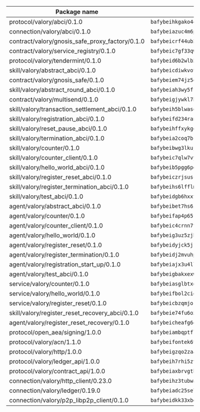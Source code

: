 | Package name                                                  | Package hash                                                  |
| ------------------------------------------------------------- | ------------------------------------------------------------- |
| protocol/valory/abci/0.1.0                                    | `bafybeihkgako44fzgurcv4hgbems4ptdtosae4lopnnr75eczb6kx3x2lm` |
| connection/valory/abci/0.1.0                                  | `bafybeiazuc4m6pgz5t2giw64boylpenyuwq2ceqikod6p773drf7m4q7ea` |
| contract/valory/gnosis_safe_proxy_factory/0.1.0               | `bafybeicrf44ub2kauwxan3zfbdmeqb2ae7xhftwucevr7q42bwho5oqcoa` |
| contract/valory/service_registry/0.1.0                        | `bafybeic7gf33qwpfrvrugpb6jumvcy7737mkdt3cojeocn4az7s3rznube` |
| protocol/valory/tendermint/0.1.0                              | `bafybeid6b2wlb24g6d3godmqms44qvnpkhlvb27icotuobvnscmdmlhaha` |
| skill/valory/abstract_abci/0.1.0                              | `bafybeicdiwkvotgr4h2zulx5rsgxqid22d5greqqhgqadd2uqlmpioipem` |
| contract/valory/gnosis_safe/0.1.0                             | `bafybeiem74jz5qgzkxwt34wbdlo64cloaerjui2jme4svdtjx4nh6v2d2y` |
| skill/valory/abstract_round_abci/0.1.0                        | `bafybeiah3wy5fffoidqpxhvfhnmjqx2ohquex7jhpzyvca522ncsbtaqki` |
| contract/valory/multisend/0.1.0                               | `bafybeigjywkl7hydjsrkogob3xebj2ifhqwmfhhxoeyrndzhhxi5u6amey` |
| skill/valory/transaction_settlement_abci/0.1.0                | `bafybeih5blwasq5ulbp4ymifii6c2ozeujewraosg7ytgsosbbeesxe3xi` |
| skill/valory/registration_abci/0.1.0                          | `bafybeifd234ranbtdh7yepyzvlig5yertcnhsjedsmxz3ec5mjr4oajcde` |
| skill/valory/reset_pause_abci/0.1.0                           | `bafybeihffxykgdylhk7qlo2lrvktw2tygyx6n2hlvcaytkgncviofclob4` |
| skill/valory/termination_abci/0.1.0                           | `bafybeia2coq7bc6adztmf46a2v63pl3uayyu3lmss7onxplqfgbqjj74wa` |
| skill/valory/counter/0.1.0                                    | `bafybeibwg3lkuj536tm7njlbfuslamsoqes62oshp3ad3fhlomqfk3wugu` |
| skill/valory/counter_client/0.1.0                             | `bafybeic7qlw7vyovllmu35rb3cag4afduemo6ulr7sfkxtwtrjhlb2a5cq` |
| skill/valory/hello_world_abci/0.1.0                           | `bafybeib5pgg6pgwd6l4ogjdvyfimbdqx4p3zdl2vxtjj2lyy2rql2lfmze` |
| skill/valory/register_reset_abci/0.1.0                        | `bafybeiczrjsuscfn5dsvmsifwik4uvesssz4qp5m6rd72lqfxwbqe2fpy4` |
| skill/valory/register_termination_abci/0.1.0                  | `bafybeihs6lfflm3dbdcworyuns3uadpivrl7xwqszjx7doc7c53kfojucu` |
| skill/valory/test_abci/0.1.0                                  | `bafybeidgb6hxxtsgegndnc4sgu4zfexfopwdr5ipokf4mewglm6jihklre` |
| agent/valory/abstract_abci/0.1.0                              | `bafybeibet7hs6ihznaiqy4wfwbbhdadqz7uc6m6mbnofttcswr54szg7rq` |
| agent/valory/counter/0.1.0                                    | `bafybeifap4p65f5pyee2ij7ng4xxje6vswutrmy7cszpfu4kmk5ehx2qwe` |
| agent/valory/counter_client/0.1.0                             | `bafybeic4crnn7t5ep6bsjrdste2tdbwoktftdhtooxeweypmujv5t7cmpi` |
| agent/valory/hello_world/0.1.0                                | `bafybeig3uz5zjb25xbx7uvlj2d5d4d74vilb6byj5mwrdkk4dxtdx7ezya` |
| agent/valory/register_reset/0.1.0                             | `bafybeidyjck5jf5dg4mwid3ysfpupw24vbgook54efn3xvhcb5dy5t7z5y` |
| agent/valory/register_termination/0.1.0                       | `bafybeidj2mvuhpuxs5bqtmidxc74eut3bd6o5hsiwl5of6u4vocrcsgzre` |
| agent/valory/registration_start_up/0.1.0                      | `bafybeiajx3u4llj6pxo6fzgt4oyqkg22hfpqtva45isghgjvwnkmy3flpy` |
| agent/valory/test_abci/0.1.0                                  | `bafybeigbakxexwwe6o5afn3qaytfrf2n6i5md62ibu4a2t5emeh2vuw6cy` |
| service/valory/counter/0.1.0                                  | `bafybeiasglbtxdxt7tuehgmyfuu3726yncfnlfcznensz7iz6mqozqpnqm` |
| service/valory/hello_world/0.1.0                              | `bafybeifbol2cioamgjmkn6dibfqgaeg5oyzyx3755dk7f6mpg4gqikjvyu` |
| service/valory/register_reset/0.1.0                           | `bafybeicbzqmjor3tuzhmt32ppw5j23nb5unzec2d5wiuldd53gj2e2tug4` |
| skill/valory/register_reset_recovery_abci/0.1.0               | `bafybeie74fu6oxg7icw4vojnmvodb6qb3pbyqrzmmxmt5hnevfindcykfa` |
| agent/valory/register_reset_recovery/0.1.0                    | `bafybeicheafg64vonxnvaswv3ictwxv36zk5agzcpdwd4pyweefttuyvde` |
| protocol/open_aea/signing/1.0.0                               | `bafybeiambqptflge33eemdhis2whik67hjplfnqwieoa6wblzlaf7vuo44` |
| protocol/valory/acn/1.1.0                                     | `bafybeifontek6tvaecatoauiule3j3id6xoktpjubvuqi3h2jkzqg7zh7a` |
| protocol/valory/http/1.0.0                                    | `bafybeigzqo2zaakcjtzzsm6dh4x73v72xg6ctk6muyp5uq5ueb7y34fbxy` |
| protocol/valory/ledger_api/1.0.0                              | `bafybeih7rhi5zvfvwakx5ifgxsz2cfipeecsh7bm3gnudjxtvhrygpcftq` |
| protocol/valory/contract_api/1.0.0                            | `bafybeiaxbrvgtbdrh4lslskuxyp4awyr4whcx3nqq5yrr6vimzsxg5dy64` |
| connection/valory/http_client/0.23.0                          | `bafybeihz3tubwado7j3wlivndzzuj3c6fdsp4ra5r3nqixn3ufawzo3wii` |
| connection/valory/ledger/0.19.0                               | `bafybeiadc25se7dgnn4mufztwpzdono4xsfs45qknzdqyi3gckn6ccuv44` |
| connection/valory/p2p_libp2p_client/0.1.0                     | `bafybeidkk33xbga54szmitk6uwsi3ef56hbbdbuasltqtiyki34hgfpnxa` |
